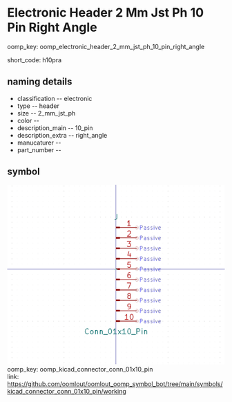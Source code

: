 # Electronic Header 2 Mm Jst Ph 10 Pin Right Angle
oomp_key: oomp_electronic_header_2_mm_jst_ph_10_pin_right_angle  

short_code: h10pra
## naming details
* classification -- electronic
* type -- header
* size -- 2_mm_jst_ph
* color -- 
* description_main -- 10_pin
* description_extra -- right_angle
* manucaturer -- 
* part_number -- 



## symbol

![](symbol/0/working/working_600.png)  
oomp_key: oomp_kicad_connector_conn_01x10_pin  
link: https://github.com/oomlout/oomlout_oomp_symbol_bot/tree/main/symbols/kicad_connector_conn_01x10_pin/working  

